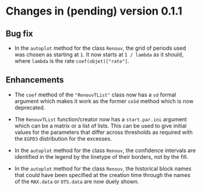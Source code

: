 # Changes in (pending) version 0.1.1

## Bug fix

- In the `autoplot` method for the class `Renouv`, the grid of periods
  used was chosen as starting at `1`. It now starts at `1 / lambda` 
  as it should, where `lambda` is the rate `coef(objet)["rate"]`.
  

## Enhancements

- The `coef` method of the `"RenouvTList"` class now has a `sd` formal
  argument which makes it work as the former `coSd` method which is
  now deprecated.
  
- The `RenouvTList` function/creator now has a `start.par.ini`
  argument which can be a matrix or a list of lists. This can be used
  to give initial values for the parameters that differ across
  thresholds as required with the `EGPD3` distribution for the
  excesses.

- In the `autoplot` method for the class `Renouv`, the confidence
  intervals are identified in the legend by the linetype of their
  borders, not by the fill.
  
- In the `autoplot` method for the class `Renouv`, the historical
  block names that could have been specified at the creation time
  through the names of the `MAX.data` or `OTS.data` are now duely
  shown.

